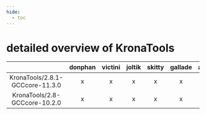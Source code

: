 ```yaml
---
hide:
  - toc
---
```


detailed overview of KronaTools
===============================

| |donphan|victini|joltik|skitty|gallade|accelgor|swalot|doduo|
| :---: | :---: | :---: | :---: | :---: | :---: | :---: | :---: | :---: |
|KronaTools/2.8.1-GCCcore-11.3.0|x|x|x|x|x|x|x|x|
|KronaTools/2.8-GCCcore-10.2.0|x|x|x|x|x|-|x|x|
